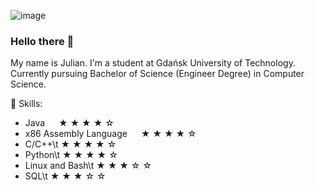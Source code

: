 ![image](https://user-images.githubusercontent.com/78416604/118629886-4ee97200-b7ce-11eb-8937-8aa5b64b5119.png)
### Hello there 👋

My name is Julian. I'm a student at Gdańsk University of Technology. Currently pursuing Bachelor of Science (Engineer Degree) in Computer Science. 

🌱 Skills:
- Java &emsp; &#9733;	&#9733;	&#9733;	&#9733; &#9734; 
- x86 Assembly Language &emsp; &#9733;	&#9733;	&#9733;	&#9733; &#9734; 
- C/C++\t &#9733;	&#9733;	&#9733;	&#9733; &#9734; 
- Python\t &#9733;	&#9733;	&#9733;	&#9733; &#9734; 
- Linux and Bash\t &#9733;	&#9733;	&#9733;	&#9734; &#9734; 
- SQL\t &#9733;	&#9733;	&#9733;	&#9734; &#9734;
